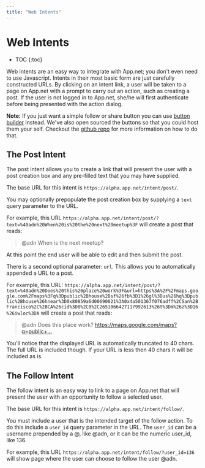 ```yaml
---
title: "Web Intents"
---
```


# Web Intents

* TOC
{:toc}

Web intents are an easy way to integrate with App.net; you don't even need to use Javascript. Intents in their most basic form are just carefully constructed URLs. By clicking on an intent link, a user will be taken to a page on App.net with a prompt to carry out an action, such as creating a post. If the user is not logged in to App.net, she/he will first authenticate before being presented with the action dialog.


<div class="alert alert-info alert-block">
    <p><strong>Note:</strong> If you just want a simple follow or share button you can use <a href='http://app.net/about/buttons/'>button builder</a> instead. We've also open sourced the buttons so that you could host them your self. Checkout the <a href="https://github.com/appdotnet/piha">github repo</a> for more information on how to do that.</p>
</div>

## The Post Intent

The post intent allows you to create a link that will present the user with a post creation box and any pre-filled text that you may have supplied.

The base URL for this intent is `https://alpha.app.net/intent/post/`.

You may optionally prepopulate the post creation box by supplying a `text` query parameter to the URL.

For example, this URL `https://alpha.app.net/intent/post/?text=%40adn%20When%20is%20the%20next%20meetup%3F` will create a post that reads:

> @adn When is the next meetup?

At this point the end user will be able to edit and then submit the post.

There is a second optional parameter:  `url`. This allows you to automatically appended a URL to a post.

For example, this URL: `https://alpha.app.net/intent/post/?text=%40adn%20Does%20this%20place%20work%3F&url=https%3A%2F%2Fmaps.google.com%2Fmaps%3Fq%3Dpublic%2Bhouse%2Bsf%26fb%3D1%26gl%3Dus%26hq%3Dpublic%2Bhouse%26hnear%3D0x80859a6d00690021%3A0x4a501367f076adff%2CSan%2BFrancisco%2C%2BCA%26cid%3D0%2C0%2C2651066427117992613%26t%3Dm%26z%3D16%26iwloc%3DA` will create a post that reads:

> @adn Does this place work? <a href="https://maps.google.com/maps?q=public+house+sf&fb=1&gl=us&hq=public+house&hnear=0x80859a6d00690021:0x4a501367f076adff,San+Francisco,+CA&cid=0,0,2651066427117992613&t=m&z=16&iwloc=A">https://maps.google.com/maps?q=public+…</a>

You'll notice that the displayed URL is automatically truncated to 40 chars. The full URL is included though. If your URL is less then 40 chars it will be included as is.


## The Follow Intent

The follow intent is an easy way to link to a page on App.net that will present the user with an opportunity to follow a selected user.

The base URL for this intent is ```https://alpha.app.net/intent/follow/```.

You must include a user that is the intended target of the follow action. To do this include a ```user_id``` query parameter in the URL. The ```user_id``` can be a username prepended by a @, like @adn, or it can be the numeric user_id, like 136.

For example, this URL ```https://alpha.app.net/intent/follow/?user_id=136``` will show page where the user can choose to follow the user @adn.
